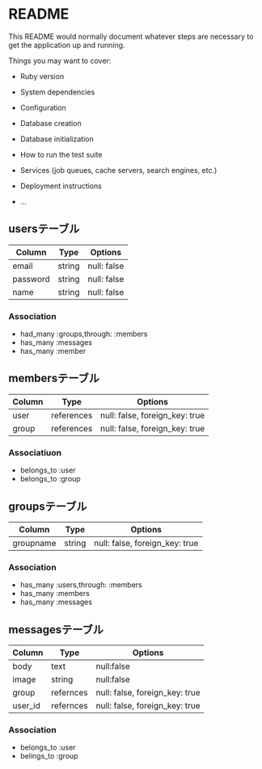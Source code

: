# README

This README would normally document whatever steps are necessary to get the
application up and running.

Things you may want to cover:

* Ruby version

* System dependencies

* Configuration

* Database creation

* Database initialization

* How to run the test suite

* Services (job queues, cache servers, search engines, etc.)

* Deployment instructions

* ...



## usersテーブル
|Column|Type|Options|
|------|----|-------|
|email|string|null: false|
|password|string|null: false|
|name|string|null: false|
### Association
- had_many :groups,through: :members
- has_many :messages
- has_many :member

## membersテーブル
Column|Type|Options|
|------|----|-------|
|user|references|null: false, foreign_key: true|
|group|references|null: false, foreign_key: true|
### Associatiuon
- belongs_to :user
- belongs_to :group

## groupsテーブル

|Column|Type|Options|
|------|----|-------|
|groupname|string|null: false, foreign_key: true|
### Association
- has_many :users,through: :members
- has_many :members
- has_many :messages

## messagesテーブル
|Column|Type|Options|
|------|----|-------|
|body|text|null:false|
|image|string|null:false|
|group|refernces|null: false, foreign_key: true|
|user_id|refernces|null: false, foreign_key: true|
### Association
- belongs_to :user
- belings_to :group

